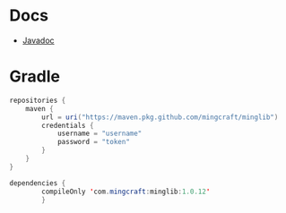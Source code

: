 # Docs
- [Javadoc](https://mingcraft.github.io/MingLib/)

# Gradle
```java
repositories {
    maven {
        url = uri("https://maven.pkg.github.com/mingcraft/minglib")
        credentials {
            username = "username"
            password = "token"
        }
    }
}
```
```java
dependencies {
        compileOnly 'com.mingcraft:minglib:1.0.12'
        }
```